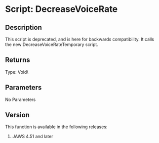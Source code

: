 # Script: DecreaseVoiceRate

## Description

This script is deprecated, and is here for backwards compatibility. It
calls the new DecreaseVoiceRateTemporary script.

## Returns

Type: Void\

## Parameters

No Parameters

## Version

This function is available in the following releases:

1.  JAWS 4.51 and later
